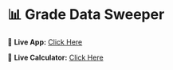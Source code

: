 # 📊 Grade Data Sweeper

🔗 **Live App:** [Click Here](https://hassanfarid6-python-py5-gradedata-sweeper-77ac2k.streamlit.app/)



🔗 **Live Calculator:** [Click Here](https://hassanfarid6-python-py5-gradecalculator-r02vzc.streamlit.app/)